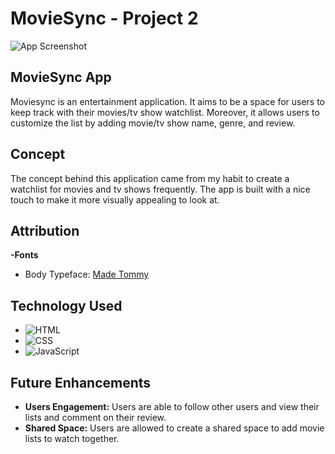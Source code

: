 # MovieSync - Project 2
![App Screenshot](/public/css/images/app-screenshot.png)

## MovieSync App
Moviesync is an entertainment application. It aims to be a space for users to keep track with their movies/tv show watchlist. Moreover, it allows users to customize the list by adding movie/tv show name, genre, and review. 

## Concept 
The concept behind this application came from my habit to create a watchlist for movies and tv shows frequently. The app is built with a nice touch to make it more visually appealing to look at. 

## Attribution 
**-Fonts**
+ Body Typeface: [Made Tommy](https://www.dafont.com/made-tommy.font)

## Technology Used
+ ![HTML](https://img.shields.io/badge/-HTML-E34F26?logo=html5&logoColor=white&style=flat-square)
+ ![CSS](https://img.shields.io/badge/-CSS-1572B6?logo=css3&logoColor=white&style=flat-square)
+ ![JavaScript](https://img.shields.io/badge/-JavaScript-F7DF1E?logo=javascript&logoColor=black&style=flat-square)

## Future Enhancements
+ **Users Engagement:** Users are able to follow other users and view their lists and comment on their review. 
+ **Shared Space:** Users are allowed to create a shared space to add movie lists to watch together. 


